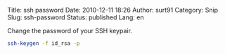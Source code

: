 Title: ssh password
Date: 2010-12-11 18:26
Author: surt91
Category: Snip
Slug: ssh-password
Status: published
Lang: en

Change the password of your SSH keypair.

```bash
ssh-keygen -f id_rsa -p
```
